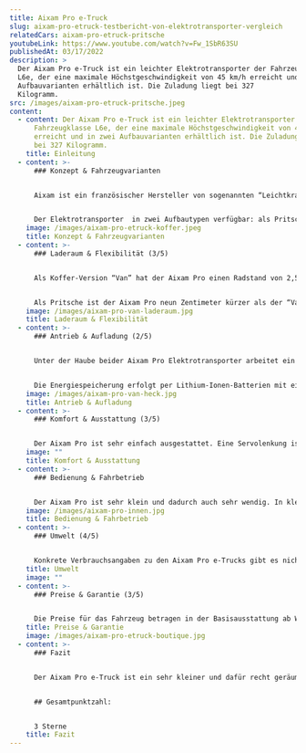 ```yaml
---
title: Aixam Pro e-Truck
slug: aixam-pro-etruck-testbericht-von-elektrotransporter-vergleich
relatedCars: aixam-pro-etruck-pritsche
youtubeLink: https://www.youtube.com/watch?v=Fw_1SbR63SU
publishedAt: 03/17/2022
description: >
  Der Aixam Pro e-Truck ist ein leichter Elektrotransporter der Fahrzeugklasse
  L6e, der eine maximale Höchstgeschwindigkeit von 45 km/h erreicht und in zwei
  Aufbauvarianten erhältlich ist. Die Zuladung liegt bei 327
  Kilogramm.                        
src: /images/aixam-pro-etruck-pritsche.jpeg
content:
  - content: Der Aixam Pro e-Truck ist ein leichter Elektrotransporter der
      Fahrzeugklasse L6e, der eine maximale Höchstgeschwindigkeit von 45 km/h
      erreicht und in zwei Aufbauvarianten erhältlich ist. Die Zuladung liegt
      bei 327 Kilogramm.
    title: Einleitung
  - content: >-
      ### Konzept & Fahrzeugvarianten


      Aixam ist ein französischer Hersteller von sogenannten “Leichtkraftfahrzeugen” mit einem Vertrieb in Deutschland. Mit dem Aixam Pro hat das Unternehmen ein leichtes Nutzfahrzeug im Programm, welches mit Dieselmotoren (“D-Truck”) sowie Elektroantrieb (“e-Truck”) erhältlich ist. Die hier vorgestellte Elektro-Version gehört zur EG-Fahrzeugkategorie L6e, welche Leichtfahrzeuge bis zu einem Leergewicht von 425 Kilogramm (ohne Akkus) bezeichnet. 


      Der Elektrotransporter  in zwei Aufbautypen verfügbar: als Pritsche sowie mit Kofferaufbau (“Van”). Durch seine kleinen Außenmaße ist das Fahrzeug speziell für den Transport von Waren und Gerätschaften in engen Straßen und begrenztem Gelände konzipiert.
    image: /images/aixam-pro-etruck-koffer.jpeg
    title: Konzept & Fahrzeugvarianten
  - content: >-
      ### Laderaum & Flexibilität (3/5)


      Als Koffer-Version “Van” hat der Aixam Pro einen Radstand von 2,52 Meter und ist exakt 3 Meter lang und 1,50 Meter breit. Der Laderaum ist einzig über zwei seitlich öffnende Türen im Heck zugänglich und hat eine Ladehöhe von 1,40 Meter. Der Kofferraum hat eine Länge von 1,35 Meter und kommt auf ein Gesamtvolumen von 2,8m³. 


      Als Pritsche ist der Aixam Pro neun Zentimeter kürzer als der “Van”, hat aber sonst die gleichen Außenmaße. Die Ladefläche hat hier eine Länge von 1,40 Meter und eine Breite von 1,47 Meter, wodurch sich Platz für rund 2m² Güter und Waren ergibt. Das Leergewicht inklusive Akku gibt der Hersteller für beide Versionen mit 440 Kilogramm an, während die Nutzlast bei 327 Kilogramm liegt. Die Anhängelast liegt bei 187 Kilogramm.
    image: /images/aixam-pro-van-laderaum.jpg
    title: Laderaum & Flexibilität
  - content: >-
      ### Antrieb & Aufladung (2/5)


      Unter der Haube beider Aixam Pro Elektrotransporter arbeitet ein Synchron-Permanentmagnet-Motor, der eine Nennleistung von 6 kW sowie eine Spitzenleistung von rund 9 kW generiert. Das Drehmoment beträgt 50 Nm. Der Aixam Pro hat ein Automatikgetriebe und kann eine Höchstgeschwindigkeit von 45 Km/h erreichen, was auch den Grenzwert für Fahrzeuge der Kategorie L6e darstellt.


      Die Energiespeicherung erfolgt per Lithium-Ionen-Batterien mit einer Spannung von 48 V und einer Kapazität von 7,26 kWh. Die Reichweite liegt damit im Durchschnitt laut Hersteller bei 95 Kilometer, womit sich der Aixam Pro eher für den Stadtverkehr oder kurze Überlandstrecken eignet. Die Aufladung erfolgt über einen 220 Volt-Stecker. Leider gibt es keine Angaben darüber, wieviel Zeit es beansprucht, die Batterien wieder voll aufzuladen.
    image: /images/aixam-pro-van-heck.jpg
    title: Antrieb & Aufladung
  - content: >-
      ### Komfort & Ausstattung (3/5)


      Der Aixam Pro ist sehr einfach ausgestattet. Eine Servolenkung ist ebenso wenig erhältlich wie eine Klimaanlage, während elektrische Fensterheber sowie eine Zentralverriegelung Aufpreis kosten. Auch ein Radio kostet zusätzliches Geld, ist dann aber immerhin mit mit USB-Port und Bluetooth-Funktion ausgestattet.
    image: ""
    title: Komfort & Ausstattung
  - content: >-
      ### Bedienung & Fahrbetrieb


      Der Aixam Pro ist sehr klein und dadurch auch sehr wendig. In kleinen Gassen oder auf engen Fabrikgeländen ist er wohl am besten aufgehoben. Zwar ist ein Fenster in der Kabinenrückwand serienmäßig dabei, Fenster in den Hecktüren kosten allerdings extra. Und bei vollem Laderaum nutzen auch diese auch nicht viel. Optional ist dafür aber eine Rückfahrkamera erhältlich, die beim Rangieren der Koffer-Version unterstützt.
    image: /images/aixam-pro-innen.jpg
    title: Bedienung & Fahrbetrieb
  - content: >-
      ### Umwelt (4/5)


      Konkrete Verbrauchsangaben zu den Aixam Pro e-Trucks gibt es nicht. Die Reichweite von 95 Kilometer bei einer Akku-Kapazität von 7,26 kWh spricht aber für einen Verbrauch von rund 8 kWh auf 100 Kilometer, also sehr niedrig. So kommt man mit 2,40 Euro Energiekosten rund 100 Kilometer weit bei einem Strompreis von 30 Cent pro kWh. Eine Solaranlage ist nicht verfügbar.
    title: Umwelt
    image: ""
  - content: >-
      ### Preise & Garantie (3/5)


      Die Preise für das Fahrzeug betragen in der Basisausstattung ab Werk 19.690 Euro für die Pritsche und 20.490 Euro als “Van”. Die Batterie ist mit im Preis enthalten und muss nicht extra gemietet werden. Aixam gibt eine Garantie von 2 Jahren auf das Fahrzeug, unabhängig vom Kilometerstand.
    title: Preise & Garantie
    image: /images/aixam-pro-etruck-boutique.jpg
  - content: >-
      ### Fazit


      Der Aixam Pro e-Truck ist ein sehr kleiner und dafür recht geräumiger Elektrotransporter, der als Koffer-Variante für Lieferdienste, Handwerksbetriebe und den Warentransport im Einzelhandel interessant sein könnte. Die Pritsche dürfte speziell für Landschaftsbaubetriebe und kleinere Baustellen geeignet sein. Die recht geringe Reichweite könnte allerdings für so manche Einschränkung sorgen und die minimale Ausstattung lässt leider so manchen Wunsch offen.


      ## Gesamtpunktzahl:


      3 Sterne
    title: Fazit
---
```

